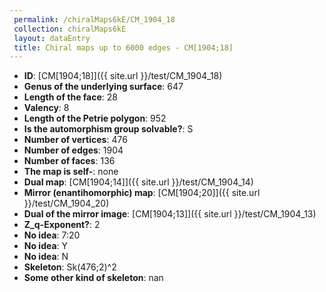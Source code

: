 ```yaml
--- 
 permalink: /chiralMaps6kE/CM_1904_18 
 collection: chiralMaps6kE
 layout: dataEntry
 title: Chiral maps up to 6000 edges - CM[1904;18]
---
```


- **ID**: [CM[1904;18]]({{ site.url }}/test/CM_1904_18)
- **Genus of the underlying surface**: 647
- **Length of the face**: 28
- **Valency**: 8
- **Length of the Petrie polygon**: 952
- **Is the automorphism group solvable?**: S
- **Number of vertices**: 476
- **Number of edges**: 1904
- **Number of faces**: 136
- **The map is self-**: none
- **Dual map**: [CM[1904;14]]({{ site.url }}/test/CM_1904_14)
- **Mirror (enantihomorphic) map**: [CM[1904;20]]({{ site.url }}/test/CM_1904_20)
- **Dual of the mirror image**: [CM[1904;13]]({{ site.url }}/test/CM_1904_13)
- **Z_q-Exponent?**: 2
- **No idea**:  7:20
- **No idea**: Y
- **No idea**: N
- **Skeleton**: Sk(476;2)^2
- **Some other kind of skeleton**: nan
